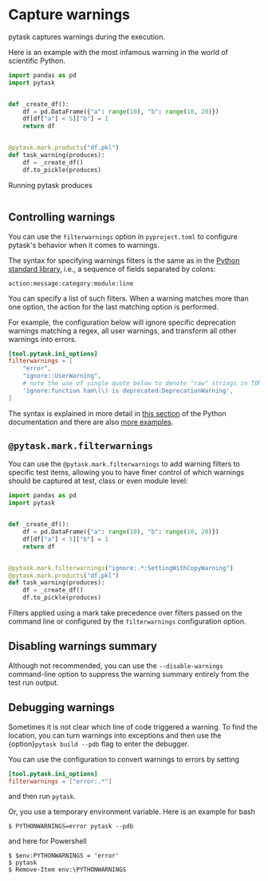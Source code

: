 # Capture warnings

pytask captures warnings during the execution.

Here is an example with the most infamous warning in the world of scientific Python.

```python
import pandas as pd
import pytask


def _create_df():
    df = pd.DataFrame({"a": range(10), "b": range(10, 20)})
    df[df["a"] < 5]["b"] = 1
    return df


@pytask.mark.products("df.pkl")
def task_warning(produces):
    df = _create_df()
    df.to_pickle(produces)
```

Running pytask produces

```{image} /_static/images/warning.svg

```

## Controlling warnings

You can use the `filterwarnings` option in `pyproject.toml` to configure pytask's
behavior when it comes to warnings.

The syntax for specifying warnings filters is the same as in the
[Python standard library](https://docs.python.org/3/library/warnings.html#the-warnings-filter),
i.e., a sequence of fields separated by colons:

```
action:message:category:module:line
```

You can specify a list of such filters. When a warning matches more than one option, the
action for the last matching option is performed.

For example, the configuration below will ignore specific deprecation warnings matching
a regex, all user warnings, and transform all other warnings into errors.

```toml
[tool.pytask.ini_options]
filterwarnings = [
    "error",
    "ignore::UserWarning",
    # note the use of single quote below to denote "raw" strings in TOML
    'ignore:function ham\(\) is deprecated:DeprecationWarning',
]
```

The syntax is explained in more detail in
[this section](https://docs.python.org/3/library/warnings.html#the-warnings-filter) of
the Python documentation and there are also
[more examples](https://docs.python.org/3/library/warnings.html#describing-warning-filters).

## `@pytask.mark.filterwarnings`

You can use the `@pytask.mark.filterwarnings` to add warning filters to specific test
items, allowing you to have finer control of which warnings should be captured at test,
class or even module level:

```python
import pandas as pd
import pytask


def _create_df():
    df = pd.DataFrame({"a": range(10), "b": range(10, 20)})
    df[df["a"] < 5]["b"] = 1
    return df


@pytask.mark.filterwarnings("ignore:.*:SettingWithCopyWarning")
@pytask.mark.products("df.pkl")
def task_warning(produces):
    df = _create_df()
    df.to_pickle(produces)
```

Filters applied using a mark take precedence over filters passed on the command line or
configured by the `filterwarnings` configuration option.

## Disabling warnings summary

Although not recommended, you can use the `--disable-warnings` command-line option to
suppress the warning summary entirely from the test run output.

## Debugging warnings

Sometimes it is not clear which line of code triggered a warning. To find the location,
you can turn warnings into exceptions and then use the {option}`pytask build --pdb` flag
to enter the debugger.

You can use the configuration to convert warnings to errors by setting

```toml
[tool.pytask.ini_options]
filterwarnings = ["error:.*"]
```

and then run `pytask`.

Or, you use a temporary environment variable. Here is an example for bash

```console
$ PYTHONWARNINGS=error pytask --pdb
```

and here for Powershell

```console
$ $env:PYTHONWARNINGS = 'error'
$ pytask
$ Remove-Item env:\PYTHONWARNINGS
```
